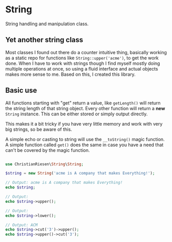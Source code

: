 String
======

String handling and manipulation class.

Yet another string class
------------------------

Most classes I found out there do a counter intuitive thing, basically working as a static repo for functions like `String::upper('acme')`, to get the work done. When I have to work with strings though I find myself mostly doing multiple operations at once, so using a fluid interface and actual objects makes more sense to me. Based on this, I created this library.

Basic use
---------

All functions starting with "get" return a value, like `getLength()` will return the string length of that string object. Every other function will return a **new** `String` instance. This can be either stored or simply output directly.

This makes it a bit tricky if you have very little memory and work with very big strings, so be aware of this.

A simple echo or casting to string will use the `__toString()` magic function. A simple function called `get()` does the same in case you have a need that can't be covered by the magic function.

```php

use ChristianRiesen\String\String;

$string = new String('acme is A company that makes Everything!');

// Output: acme is A company that makes Everything!
echo $string;

// Output: 
echo $string->upper();

// Output: 
echo $string->lower();

// Output: ACM
echo $string->cut('3')->upper();
echo $string->upper()->cut('3');


```
